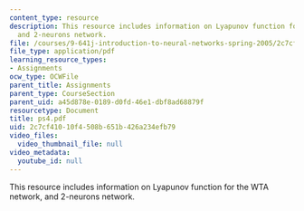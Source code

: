 ```yaml
---
content_type: resource
description: This resource includes information on Lyapunov function for the WTA network,
  and 2-neurons network.
file: /courses/9-641j-introduction-to-neural-networks-spring-2005/2c7cf41010f4508b651b426a234efb79_ps4.pdf
file_type: application/pdf
learning_resource_types:
- Assignments
ocw_type: OCWFile
parent_title: Assignments
parent_type: CourseSection
parent_uid: a45d878e-0189-d0fd-46e1-dbf8ad68879f
resourcetype: Document
title: ps4.pdf
uid: 2c7cf410-10f4-508b-651b-426a234efb79
video_files:
  video_thumbnail_file: null
video_metadata:
  youtube_id: null
---
```

This resource includes information on Lyapunov function for the WTA network, and 2-neurons network.

